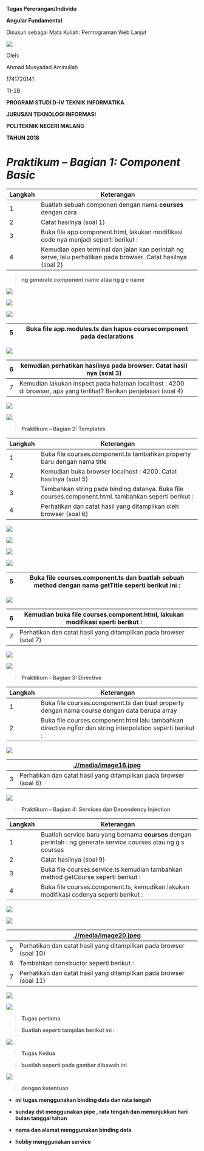 **Tugas Perorangan/Individu**

**Angular Fundamental**

Disusun sebagai Mata Kuliah: Pemrograman Web Lanjut

![](/media/9a827908af7782c94b07f6b25f98252a.png)

Oleh:

Ahmad Musyadad Aminullah

1741720141

TI-2B

**PROGRAM STUDI D-IV TEKNIK INFORMATIKA**

**JURUSAN TEKNOLOGI INFORMASI**

**POLITEKNIK NEGERI MALANG**

**TAHUN 2018**

*Praktikum – Bagian 1: Component Basic*
=======================================

| **Langkah** | **Keterangan**                                                                                                |
|-------------|---------------------------------------------------------------------------------------------------------------|
| 1           | Buatlah sebuah componen dengan nama **courses** dengan cara                                                   |
| 2           | Catat hasilnya (soal 1)                                                                                       |
| 3           | Buka file app.component.html, lakukan modifikasi code nya menjadi seperti berikut :                           |
| 4           | Kemudian open terminal dan jalan kan perintah ng serve, lalu perhatikan pada browser. Catat hasilnya (soal 2) |

>   **ng generate component name atau ng g c name**

![](/media/1108fefbe17c52e60177dcef7fa41747.png)

![](/media/50df6471c49f08f1d02e7dbf258a0654.jpg)

![](/media/47b00506810fe68da6f56c5e19df5e42.png)

| 5 | Buka file app.modules.ts dan hapus coursecomponent pada declarations |
|---|----------------------------------------------------------------------|


![](/media/60c4271f2a6109bba9d6351fb3f53758.jpg)

| 6 | kemudian perhatikan hasilnya pada browser. Catat hasil nya (soal 3)                                               |   |
|---|-------------------------------------------------------------------------------------------------------------------|---|
| 7 | Kemudian lakukan inspect pada halaman localhost : 4200 di browser, apa yang terlihat? Berikan penjelasan (soal 4) |   |

![](/media/6820fda94a1f547a7bb5a3a1726848eb.png)

![](/media/75c1a14df35af41360626d19d959fb72.png)

>   **Praktikum – Bagian 2: Templates**

| **Langkah** | **Keterangan**                                                                                       |
|-------------|------------------------------------------------------------------------------------------------------|
| 1           | Buka file courses.component.ts tambahkan property baru dengan nama title                             |
| 2           | Kemudian buka browser localhost : 4200. Catat hasilnya (soal 5)                                      |
| 3           | Tambahkan string pada binding datanya. Buka file courses.component.html. tambahkan seperti berikut : |
| 4           | Perhatikan dan catat hasil yang ditampilkan oleh browser (soal 6)                                    |

![](/media/c8653a54a778b9329c635551a920062b.jpg)

![](/media/0c425109c48e779cda1565f0d0fdff59.png)

![](/media/a526e107eb8618fadee728cbf98f5cb9.jpg)

![](/media/2f2d45fddb9e54fdf1bced9e3d9c9671.png)

| 5 | Buka file courses.component.ts dan buatlah sebuah method dengan nama getTitle seperti berikut ini : |
|---|-----------------------------------------------------------------------------------------------------|


![](/media/521f9531c973dee30e9ee6e07471dc0b.jpg)

| 6 | Kemudian buka file courses.component.html, lakukan modifikasi sperti berikut : |   |
|---|--------------------------------------------------------------------------------|---|
| 7 | Perhatikan dan catat hasil yang ditampilkan pada browser (soal 7)              |   |

![](/media/ee67e78796e061f2f9e265b5103bb062.jpg)

![](/media/9d8a31d40d2dd6a9cb6001dca61cfa67.png)

>   **Praktikum - Bagian 3: Directive**

| **Langkah** | **Keterangan**                                                                                             |
|-------------|------------------------------------------------------------------------------------------------------------|
| 1           | Buka file courses.component.ts dan buat property dengan nama course dengan data berupa array               |
| 2           | Buka file courses.component.html lalu tambahkan directive ngFor dan string interpolation seperti berikut : |

![](/media/14ab559731b310d08e9b402acf3db2d8.emf)

|   | [.//media/image16.jpeg](.//media/image16.jpeg)                      |
|---|-------------------------------------------------------------------|
| 3 | Perhatikan dan catat hasil yang ditampilkan pada browser (soal 8) |

![](/media/99372e388335f2a0200023967acc1afd.png)

>   **Praktikum – Bagian 4: Services dan Dependency Injection**

| **Langkah** | **Keterangan**                                                                                                  |
|-------------|-----------------------------------------------------------------------------------------------------------------|
| 1           | Buatlah service baru yang bernama **courses** dengan perintah : ng generate service courses atau ng g s courses |
| 2           | Catat hasilnya (soal 9)                                                                                         |
| 3           | Buka file courses.service.ts kemudian tambahkan method getCourse seperti berikut :                              |
| 4           | Buka file courses.component.ts, kemudikan lakukan modifikasi codenya seperti berikut :                          |

![](/media/dc6af055ba781d9ed3bbb73bb8a22222.png)

![](/media/07959eacb4c57c1a9d42107c17895e74.jpg)

|   | [.//media/image20.jpeg](.//media/image20.jpeg)                       |
|---|--------------------------------------------------------------------|
| 5 | Perhatikan dan catat hasil yang ditampilkan pada browser (soal 10) |
| 6 | Tambahkan constructor seperti berikut :                            |
| 7 | Perhatikan dan catat hasil yang ditampilkan pada browser (soal 11) |

![](/media/14a04725497a983a1b1d43a5c9c71e03.png)

![](/media/203a89e1c8fc90830aee4e18b31e2aa4.jpg)

>   **Tugas pertama**

>   **Buatlah seperti tampilan berikut ini :**

![](/media/ec2f1e02544bde098aac164413d9b974.jpg)

>   **Tugas Kedua**

>   **buatlah seperti pada gambar dibawah ini**

![](/media/c827cb95c4a0ba1ed6658c40d5e1cf02.jpg)

>   **dengan ketentuan**

-   **ini tugas menggunakan binding data dan rata tengah**

-   **sunday dst menggunakan pipe , rata tengah dan menunjukkan hari bulan
    tanggal tahun**

-   **nama dan alamat menggunakan binding data**

-   **hobby menggunakan service**
